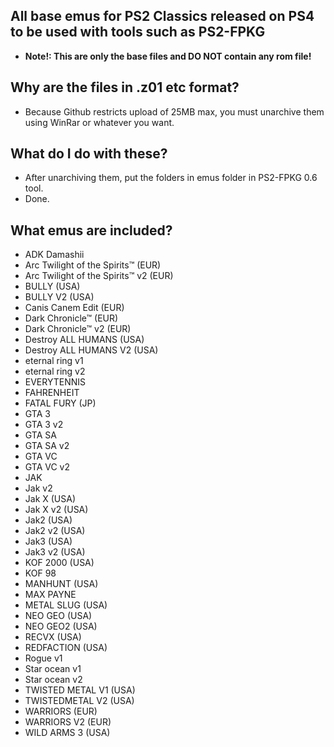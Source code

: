 ## All base emus for PS2 Classics released on PS4 to be used with tools such as PS2-FPKG

* **Note!: This are only the base files and DO NOT contain any rom file!**

## Why are the files in .z01 etc format?

* Because Github restricts upload of 25MB max, you must unarchive them using WinRar or whatever you want.

## What do I do with these?

* After unarchiving them, put the folders in emus folder in PS2-FPKG 0.6 tool.
* Done.

## What emus are included?

* ADK Damashii
* Arc Twilight of the Spirits™ (EUR)
* Arc Twilight of the Spirits™ v2 (EUR)
* BULLY (USA)
* BULLY V2 (USA)
* Canis Canem Edit (EUR)
* Dark Chronicle™ (EUR)
* Dark Chronicle™ v2 (EUR)
* Destroy ALL HUMANS (USA)
* Destroy ALL HUMANS V2 (USA)
* eternal ring v1
* eternal ring v2
* EVERYTENNIS
* FAHRENHEIT
* FATAL FURY (JP)
* GTA 3
* GTA 3 v2
* GTA SA
* GTA SA v2
* GTA VC
* GTA VC v2
* JAK
* Jak v2
* Jak X (USA)
* Jak X v2 (USA)
* Jak2 (USA)
* Jak2 v2 (USA)
* Jak3 (USA)
* Jak3 v2 (USA)
* KOF 2000 (USA)
* KOF 98
* MANHUNT (USA)
* MAX PAYNE
* METAL SLUG (USA)
* NEO GEO (USA)
* NEO GEO2 (USA)
* RECVX (USA)
* REDFACTION (USA)
* Rogue v1
* Star ocean v1
* Star ocean v2
* TWISTED METAL V1 (USA)
* TWISTEDMETAL V2 (USA)
* WARRIORS (EUR)
* WARRIORS V2 (EUR)
* WILD ARMS 3 (USA)
